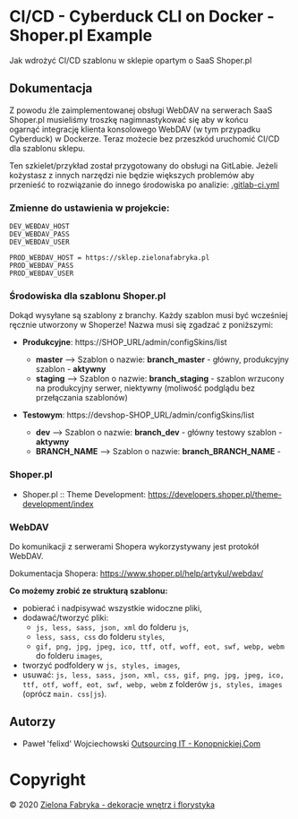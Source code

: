 # CI/CD - Cyberduck CLI on Docker - Shoper.pl Example

Jak wdrożyć CI/CD szablonu w sklepie opartym o SaaS Shoper.pl

## Dokumentacja

Z powodu źle zaimplementowanej obsługi WebDAV na serwerach SaaS Shoper.pl musieliśmy troszkę nagimnastykować się aby w końcu ogarnąć integrację klienta konsolowego WebDAV (w tym przypadku Cyberduck) w Dockerze. Teraz możecie bez przeszkód uruchomić CI/CD dla szablonu sklepu.

Ten szkielet/przykład został przygotowany do obsługi na GitLabie. Jeżeli kożystasz z innych narzędzi nie będzie większych problemów aby przenieść to rozwiązanie do innego środowiska po analizie: [.gitlab-ci.yml ](.gitlab-ci.yml)

### Zmienne do ustawienia w projekcie:

```
DEV_WEBDAV_HOST
DEV_WEBDAV_PASS
DEV_WEBDAV_USER

PROD_WEBDAV_HOST = https://sklep.zielonafabryka.pl
PROD_WEBDAV_PASS
PROD_WEBDAV_USER
```

### Środowiska dla szablonu Shoper.pl

Dokąd wysyłane są szablony z branchy. Każdy szablon musi być wcześniej ręcznie utworzony w Shoperze! Nazwa musi się zgadzać z poniższymi:

* **Produkcyjne**: https://SHOP_URL/admin/configSkins/list

  * **master** --> Szablon o nazwie: **branch_master** - główny, produkcyjny szablon - **aktywny**
  * **staging** --> Szablon o nazwie: **branch_staging** - szablon wrzucony na produkcyjny serwer, niektywny (moliwość podglądu bez przełączania szablonów)

* **Testowym**: https://devshop-SHOP_URL/admin/configSkins/list

  * **dev** --> Szablon o nazwie: **branch_dev** - główny testowy szablon - **aktywny**
  * **BRANCH_NAME** --> Szablon o nazwie:  **branch_BRANCH_NAME** - 

### Shoper.pl

* Shoper.pl :: Theme Development: https://developers.shoper.pl/theme-development/index

### WebDAV

Do komunikacji z serwerami Shopera wykorzystywany jest protokół WebDAV.

Dokumentacja Shopera: https://www.shoper.pl/help/artykul/webdav/

**Co możemy zrobić ze strukturą szablonu:**

* pobierać i nadpisywać wszystkie widoczne pliki,
* dodawać/tworzyć pliki:
  * `js, less, sass, json, xml` do folderu `js`,
  * `less, sass, css` do folderu `styles`,
  * `gif, png, jpg, jpeg, ico, ttf, otf, woff, eot, swf, webp, webm` do folderu `images`,
* tworzyć podfoldery w `js, styles, images`,
* usuwać: `js, less, sass, json, xml, css, gif, png, jpg, jpeg, ico, ttf, otf, woff, eot, swf, webp, webm` z folderów `js, styles, images` (oprócz `main. css|js`).


## Autorzy

* Paweł 'felixd' Wojciechowski [Outsourcing IT - Konopnickiej.Com](https://www.konopnickiej.com)

# Copyright

© 2020 [Zielona Fabryka - dekoracje wnętrz i florystyka](https://sklep.zielonafabryka.pl)
